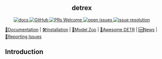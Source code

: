 <h2 align="center">detrex</h2>
<p align="center">
    <a href="">
        <img alt="docs" src="https://img.shields.io/badge/docs-latest-blue">
    </a>
    <a href="">
        <img alt="GitHub" src="https://img.shields.io/github/license/Oneflow-Inc/libai.svg?color=blue">
    </a>
    <a href="https://github.com/Oneflow-Inc/libai/issues">
        <img alt="PRs Welcome" src="https://img.shields.io/badge/PRs-welcome-pink.svg">
    </a>
    <a href="">
        <img alt="open issues" src="https://img.shields.io/github/issues-raw/Westlake-AI/openmixup?color=%23FF9600">
    </a>
    <a href="">
        <img alt="issue resolution" src="https://img.shields.io/badge/issue%20resolution-1%20d-%23009763">
    </a>
</p>

[📘Documentation]() |
[🛠️Installation]() |
[👀Model Zoo]() |
[🚀Awesome DETR](https://github.com/IDEACVR/awesome-detection-transformer) |
[🆕News]() |
[🤔Reporting Issues](https://github.com/rentainhe/detrex/issues/new/choose)


## Introduction
